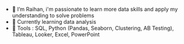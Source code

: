 - 👋 I’m Raihan, i'm passionate to learn more data skills and apply my understanding to solve problems
- 🌱 Currently learning data analysis
- :large_blue_diamond: Tools : SQL, Python (Pandas, Seaborn, Clustering, AB Testing), Tableau, Looker, Excel, PowerPoint
<!---
Inddeed/Inddeed is a ✨ special ✨ repository because its `README.md` (this file) appears on your GitHub profile.
You can click the Preview link to take a look at your changes.
--->

